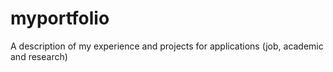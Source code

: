 # myportfolio
A description of my experience and projects for applications (job, academic and research)
